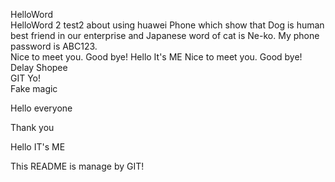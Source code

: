 HelloWord  
HelloWord 2
test2 about using huawei Phone which show that Dog is human best friend in our enterprise and Japanese word of cat is Ne-ko.
My phone password is ABC123.  
Nice to meet you. Good bye!
  Hello It's ME
Nice to meet you. Good bye!  
Delay Shopee  
GIT Yo!  
Fake magic


Hello everyone





Thank you







Hello IT's ME  

This README is manage by GIT!
